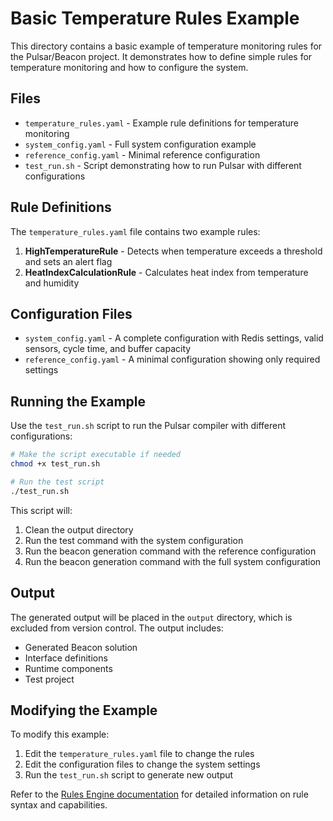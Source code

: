 # Basic Temperature Rules Example

This directory contains a basic example of temperature monitoring rules for the Pulsar/Beacon project. It demonstrates how to define simple rules for temperature monitoring and how to configure the system.

## Files

- `temperature_rules.yaml` - Example rule definitions for temperature monitoring
- `system_config.yaml` - Full system configuration example
- `reference_config.yaml` - Minimal reference configuration
- `test_run.sh` - Script demonstrating how to run Pulsar with different configurations

## Rule Definitions

The `temperature_rules.yaml` file contains two example rules:

1. **HighTemperatureRule** - Detects when temperature exceeds a threshold and sets an alert flag
2. **HeatIndexCalculationRule** - Calculates heat index from temperature and humidity

## Configuration Files

- `system_config.yaml` - A complete configuration with Redis settings, valid sensors, cycle time, and buffer capacity
- `reference_config.yaml` - A minimal configuration showing only required settings

## Running the Example

Use the `test_run.sh` script to run the Pulsar compiler with different configurations:

```bash
# Make the script executable if needed
chmod +x test_run.sh

# Run the test script
./test_run.sh
```

This script will:
1. Clean the output directory
2. Run the test command with the system configuration
3. Run the beacon generation command with the reference configuration
4. Run the beacon generation command with the full system configuration

## Output

The generated output will be placed in the `output` directory, which is excluded from version control. The output includes:

- Generated Beacon solution
- Interface definitions
- Runtime components
- Test project

## Modifying the Example

To modify this example:

1. Edit the `temperature_rules.yaml` file to change the rules
2. Edit the configuration files to change the system settings
3. Run the `test_run.sh` script to generate new output

Refer to the [Rules Engine documentation](../../docs/Rules-Engine.md) for detailed information on rule syntax and capabilities.
